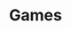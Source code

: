 ---
layout: work
title: "Games"
services: 
  - "Here you'll find some simple games. Try them out!"
content:

  - image: "/images/Screenshot2024-09-11082913.png"
    pretitle: "lorem ipsum"
    title: "Shady Alchemation"
    text: "An attempt at an automation/factory game. Made for Pirate Game Jam 15."
    buttons:
      - url: "https://tommyv2.itch.io/shady-alchemy"
        label: "Play on itch.io"
  - image: "/images/Screenshot2024-09-11082851.png"
    pretitle: "lorem ipsum"
    title: "Autorock Roulette"
    text: "An autobattler based on rock paper scissors. Made for Mini Jame Gam #31."
    buttons:
      - url: "https://tommyv2.itch.io/autorock-roulette"
        label: "Play on itch.io"
  - image: "/images/4b828613ea162cbcf4e4a9e540d5d5cf_MD5.jpeg"
    pretitle: "lorem ipsum"
    title: "Text-Based Combat Prototype"
    text: "Complicated text-based combat in a 2D grid."
    buttons:
      - url: "/files/combat_release_test.zip"
        label: "Download"
      - url: "https://yellowbeargames.itch.io/ascii-combat-sim"
        label: "Download from itch.io"

  - image: "/images/asciiHorrorTowerMainImage.png"
    pretitle: "lorem ipsum"
    title: "ASCII Horror Tower (WIP)"
    text: "Simple tower defense game with randomized item drop progression."
    buttons:
      - url: "/"
        label: "Download not available"

  - image: "/images/idlerGameMainImage.png"
    pretitle: "lorem ipsum"
    title: "Simple Idler"
    text: "A simple incremental game about keeping a flame alive."
    buttons:
      - url: "/files/dist-release0.1.zip"
        label: "Download for Windows"

  - image: "/images/WanderingIsles.PNG"
    pretitle: "lorem ipsum"
    title: "Wandering Isles - ASCII Story Text Adventure"
    text: "A simple text-based adventure game with a twist."
    buttons:
      - url: "/files/Wandering Isles-Release v1.zip"
        label: "Download for Windows"
---
